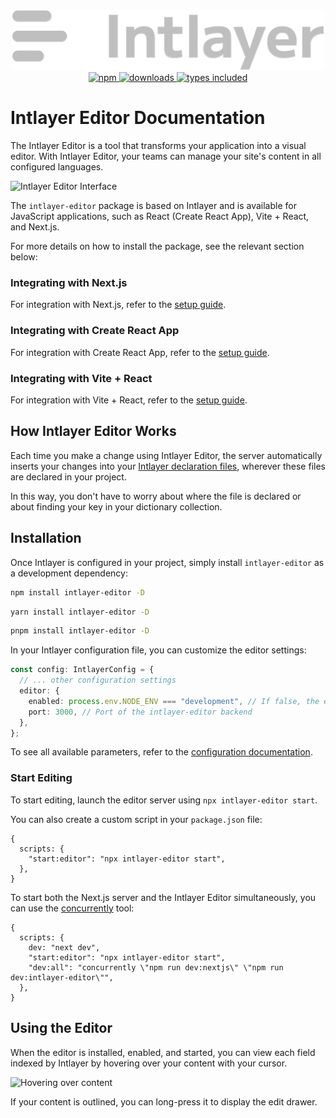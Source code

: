<div align="center">
  <a href="https://www.npmjs.com/package/intlayer">
    <img src="docs/assets/logo.png" width="500" alt="intlayer" />
  </a>
</div>

<div align="center">
  <a href="https://www.npmjs.com/package/intlayer">
    <img alt="npm" src="https://img.shields.io/npm/v/intlayer.svg?labelColor=49516F&color=8994BC" />
  </a>
  <a href="https://npmjs.org/package/intlayer">
    <img alt="downloads" src="https://badgen.net/npm/dm/intlayer?labelColor=49516F&color=8994BC" />
  </a>
  <a href="https://npmjs.org/package/intlayer">
    <img alt="types included" src="https://badgen.net/npm/types/intlayer?labelColor=49516F&color=8994BC" 
  />
  </a>
</div>

# Intlayer Editor Documentation

The Intlayer Editor is a tool that transforms your application into a visual editor. With Intlayer Editor, your teams can manage your site's content in all configured languages.

![Intlayer Editor Interface](https://github.com/aypineau/intlayer/blob/main/docs/assets/enabledpletion.png)

The `intlayer-editor` package is based on Intlayer and is available for JavaScript applications, such as React (Create React App), Vite + React, and Next.js.

For more details on how to install the package, see the relevant section below:

### Integrating with Next.js

For integration with Next.js, refer to the [setup guide](https://github.com/aypineau/intlayer/blob/main/docs/docs/intlayer_with_nextjs_en.md).

### Integrating with Create React App

For integration with Create React App, refer to the [setup guide](https://github.com/aypineau/intlayer/blob/main/docs/docs/intlayer_with_create_react_app_en.md).

### Integrating with Vite + React

For integration with Vite + React, refer to the [setup guide](https://github.com/aypineau/intlayer/blob/main/docs/docs/intlayer_with_vite+react_en.md).

## How Intlayer Editor Works

Each time you make a change using Intlayer Editor, the server automatically inserts your changes into your [Intlayer declaration files](https://github.com/aypineau/intlayer/blob/main/docs/docs/content_declaration/get_started_en.md), wherever these files are declared in your project.

In this way, you don't have to worry about where the file is declared or about finding your key in your dictionary collection.

## Installation

Once Intlayer is configured in your project, simply install `intlayer-editor` as a development dependency:

```bash
npm install intlayer-editor -D
```

```bash
yarn install intlayer-editor -D
```

```bash
pnpm install intlayer-editor -D
```

In your Intlayer configuration file, you can customize the editor settings:

```typescript
const config: IntlayerConfig = {
  // ... other configuration settings
  editor: {
    enabled: process.env.NODE_ENV === "development", // If false, the editor is inactive and cannot be accessed.
    port: 3000, // Port of the intlayer-editor backend
  },
};
```

To see all available parameters, refer to the [configuration documentation](https://github.com/aypineau/intlayer/blob/main/docs/docs/configuration_en.md).

### Start Editing

To start editing, launch the editor server using `npx intlayer-editor start`.

You can also create a custom script in your `package.json` file:

```json5
{
  scripts: {
    "start:editor": "npx intlayer-editor start",
  },
}
```

To start both the Next.js server and the Intlayer Editor simultaneously, you can use the [concurrently](https://github.com/open-cli-tools/concurrently) tool:

```json5
{
  scripts: {
    dev: "next dev",
    "start:editor": "npx intlayer-editor start",
    "dev:all": "concurrently \"npm run dev:nextjs\" \"npm run dev:intlayer-editor\"",
  },
}
```

## Using the Editor

When the editor is installed, enabled, and started, you can view each field indexed by Intlayer by hovering over your content with your cursor.

![Hovering over content](https://github.com/aypineau/intlayer/blob/main/docs/assets/intlayer_editor_hover_content.png)

If your content is outlined, you can long-press it to display the edit drawer.
